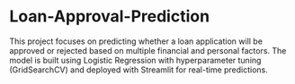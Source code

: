 # Loan-Approval-Prediction
This project focuses on predicting whether a loan application will be approved or rejected based on multiple financial and personal factors. The model is built using Logistic Regression with hyperparameter tuning (GridSearchCV) and deployed with Streamlit for real-time predictions.

